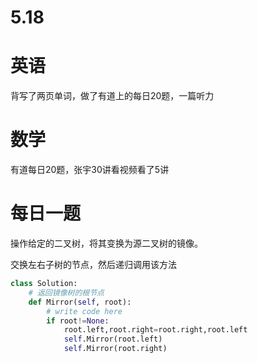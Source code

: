 # 5.18

# 英语

背写了两页单词，做了有道上的每日20题，一篇听力

# 数学    

有道每日20题，张宇30讲看视频看了5讲

#  每日一题  

操作给定的二叉树，将其变换为源二叉树的镜像。

交换左右子树的节点，然后递归调用该方法

```python
class Solution:
    # 返回镜像树的根节点
    def Mirror(self, root):
        # write code here
        if root!=None:
            root.left,root.right=root.right,root.left
            self.Mirror(root.left)
            self.Mirror(root.right)

```

